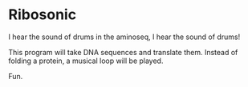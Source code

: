 Ribosonic
==============

I hear the sound of drums in the aminoseq, I hear the sound of drums!

This program will take DNA sequences and translate them. Instead of folding a protein, a musical loop will be played.

Fun.
